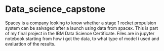 # Data_science_capstone
Spacey is a company looking to know whether
a stage 1 rocket propulsion system can be salvaged after a launch using data from spacex.
This is part of my final project in the IBM Data Science Certificate.
Files are in jupyter notebook starting from how i got the data, to what 
type of model i used and evaluation of the results.
